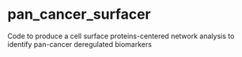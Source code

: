 # pan_cancer_surfacer
Code to produce a cell surface proteins-centered network analysis to identify pan-cancer deregulated biomarkers
